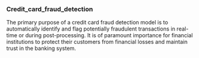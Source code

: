 ### Credit_card_fraud_detection
The primary purpose of a credit card fraud detection model is to automatically identify and flag potentially fraudulent transactions in real-time or during post-processing.
It is of paramount importance for financial institutions to protect their customers from financial losses and maintain trust in the banking system.

